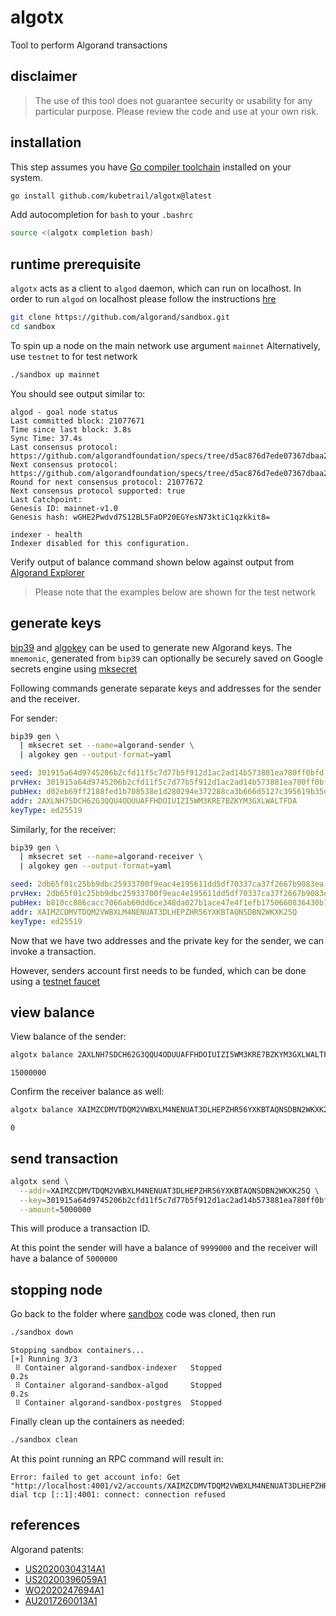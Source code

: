 # algotx
Tool to perform Algorand transactions

## disclaimer
> The use of this tool does not guarantee security or usability for any
> particular purpose. Please review the code and use at your own risk.

## installation
This step assumes you have [Go compiler toolchain](https://go.dev/dl/)
installed on your system.

```bash
go install github.com/kubetrail/algotx@latest
```
Add autocompletion for `bash` to your `.bashrc`
```bash
source <(algotx completion bash)
```

## runtime prerequisite
`algotx` acts as a client to `algod` daemon, which can run on localhost. In order
to run `algod` on localhost please follow the instructions
[hre](https://github.com/algorand/sandbox)
```bash
git clone https://github.com/algorand/sandbox.git
cd sandbox
```

To spin up a node on the main network use argument `mainnet`
Alternatively, use `testnet` to for test network
```bash
./sandbox up mainnet
```
You should see output similar to:
```text
algod - goal node status
Last committed block: 21077671
Time since last block: 3.8s
Sync Time: 37.4s
Last consensus protocol: https://github.com/algorandfoundation/specs/tree/d5ac876d7ede07367dbaa26e149aa42589aac1f7
Next consensus protocol: https://github.com/algorandfoundation/specs/tree/d5ac876d7ede07367dbaa26e149aa42589aac1f7
Round for next consensus protocol: 21077672
Next consensus protocol supported: true
Last Catchpoint: 
Genesis ID: mainnet-v1.0
Genesis hash: wGHE2Pwdvd7S12BL5FaOP20EGYesN73ktiC1qzkkit8=

indexer - health
Indexer disabled for this configuration.
```

Verify output of balance command shown below against output from
[Algorand Explorer](https://algoexplorer.io/)

> Please note that the examples below are shown for
> the test network

## generate keys
[bip39](https://github.com/kubetrail/bip39) and
[algokey](https://github.com/kubetrail/algokey) can be used to generate new Algorand keys. 
The `mnemonic`, generated from `bip39` can optionally be securely saved on Google
secrets engine using
[mksecret](https://github.com/kubetrail/mksecret)

Following commands generate separate keys and addresses for the
sender and the receiver.

For sender:
```bash
bip39 gen \
  | mksecret set --name=algorand-sender \
  | algokey gen --output-format=yaml
```
```yaml
seed: 301915a64d9745206b2cfd11f5c7d77b5f912d1ac2ad14b573881ea780ff0bfd
prvHex: 301915a64d9745206b2cfd11f5c7d77b5f912d1ac2ad14b573881ea780ff0bfdd02eb69ff2188fed1b708538e1d280294e372288ca3b666d5127c395619b35d7
pubHex: d02eb69ff2188fed1b708538e1d280294e372288ca3b666d5127c395619b35d7
addr: 2AXLNH7SDCH62G3QQU4ODUUAFFHDOIUIZI5WM3KRE7BZKYM3GXLWALTFDA
keyType: ed25519
```

Similarly, for the receiver:
```bash
bip39 gen \
  | mksecret set --name=algorand-receiver \
  | algokey gen --output-format=yaml
```
```yaml
seed: 2db65f01c25bb9dbc25933700f9eac4e195611dd5df70337ca37f2667b9083ea
prvHex: 2db65f01c25bb9dbc25933700f9eac4e195611dd5df70337ca37f2667b9083eab810cc886cacc7066ab60dd6ce348da027b1ace47e4f1efb1750660836430b75
pubHex: b810cc886cacc7066ab60dd6ce348da027b1ace47e4f1efb1750660836430b75
addr: XAIMZCDMVTDQM2VWBXLM4NENUAT3DLHEPZHR56YXKBTAQNSDBN2WKXK25Q
keyType: ed25519
```

Now that we have two addresses and the private key for the sender, we can invoke
a transaction.

However, senders account first needs to be funded, which can be done
using a [testnet faucet](https://bank.testnet.algorand.network/)

## view balance
View balance of the sender:
```bash
algotx balance 2AXLNH7SDCH62G3QQU4ODUUAFFHDOIUIZI5WM3KRE7BZKYM3GXLWALTFDA
```
```text
15000000
```

Confirm the receiver balance as well:
```bash
algotx balance XAIMZCDMVTDQM2VWBXLM4NENUAT3DLHEPZHR56YXKBTAQNSDBN2WKXK25Q
```
```text
0
```

## send transaction
```bash
algotx send \
  --addr=XAIMZCDMVTDQM2VWBXLM4NENUAT3DLHEPZHR56YXKBTAQNSDBN2WKXK25Q \
  --key=301915a64d9745206b2cfd11f5c7d77b5f912d1ac2ad14b573881ea780ff0bfdd02eb69ff2188fed1b708538e1d280294e372288ca3b666d5127c395619b35d7 \
  --amount=5000000
```

This will produce a transaction ID.

At this point the sender will have a balance of `9999000` and the receiver will have a 
balance of `5000000`

## stopping node
Go back to the folder where 
[sandbox](https://github.com/algorand/sandbox) 
code was cloned, then run
```bash
./sandbox down
```
```text
Stopping sandbox containers...
[+] Running 3/3
 ⠿ Container algorand-sandbox-indexer   Stopped                                                                                              0.2s
 ⠿ Container algorand-sandbox-algod     Stopped                                                                                              0.2s
 ⠿ Container algorand-sandbox-postgres  Stopped
```

Finally clean up the containers as needed:
```bash
./sandbox clean
```

At this point running an RPC command will result in:
```text
Error: failed to get account info: Get "http://localhost:4001/v2/accounts/XAIMZCDMVTDQM2VWBXLM4NENUAT3DLHEPZHR56YXKBTAQNSDBN2WKXK25Q": dial tcp [::1]:4001: connect: connection refused
```

## references
Algorand patents:
* [US20200304314A1](https://patentimages.storage.googleapis.com/3a/39/e3/f92278f1be4748/US20200304314A1.pdf)
* [US20200396059A1](https://patentimages.storage.googleapis.com/dc/f7/9a/65f9285dce3727/US20200396059A1.pdf)
* [WO2020247694A1](https://patentimages.storage.googleapis.com/88/98/2b/d54f810bfc6b6e/WO2020247694A1.pdf)
* [AU2017260013A1](https://patentimages.storage.googleapis.com/94/6d/3b/411df781420e27/AU2017260013A1.pdf)
